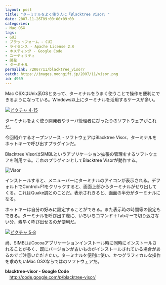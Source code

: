 ```yaml
---
layout: post
title: "ターミナルをよく使う人に「Blacktree Visor」"
date: 2007-11-26T09:00:00+09:00
categories:
- Mac OSX
tags: 
- GUI
- プラットフォーム - CUI
- ライセンス - Apache License 2.0
- ホスティング - Google Code
- ユーティリティ
- 開発
- ターミナル
permalink: /2007/11/blacktree_visor/
catch: https://images.moongift.jp/2007/11/visor.png
id: 4969
---
```

Mac OSXはUnix系OSとあって、ターミナルをうまく使うことで操作を便利にできるようになっている。Windows以上にターミナルを活用するケースが多い。   
  
[![ピクチャ 4-15](https://images.moongift.jp/2007/11/4-15-tm.jpg)](https://images.moongift.jp/2007/11/4-15.png)  
  
ターミナルをよく使う開発者やサーバ管理者にぴったりのソフトウェアがこれだ。   
  
今回紹介するオープンソース・ソフトウェアはBlacktree Visor、ターミナルをホットキーで呼び出すプラグインだ。   
<!--more-->  
Blacktree VisorはSIMBLというアプリケーション拡張の管理をするソフトウェアを利用する。これのプラグインとしてBlacktree Visorが動作する。   
  
 ![Visor](https://images.moongift.jp/2007/11/visor.png)  
  
インストールすると、メニューバーにターミナルのアイコンが表示される。デフォルトでControl+F1をクリックすると、画面上部からターミナルがせり出してくる。これはQuake調とのことだ。表示されきると、画面の半分がターミナルになる。   
  
ホットキーは自分の好みに設定することができる。また表示時の時間等の設定もできる。ターミナルを呼び出す際に、いちいちコマンド＋Tabキーで切り返さない分、素早く呼び出せるのが便利だ。   
  
[![ピクチャ 5-8](https://images.moongift.jp/2007/11/5-8-tm.jpg)](https://images.moongift.jp/2007/11/5-8.png)  
  
尚、SIMBLはCocoaアプリケーションインストール時に同時にインストールされることが多く、既にバージョンが古いものがインストールされている場合があるのでご注意いただきたい。ターミナルを便利に使い、かつグラフィカルな操作を求めたいMac OSXならではのソフトウェアだ。   
  
**blacktree-visor - Google Code**   
　[http://code.google.com/p/blacktree-visor/   
](http://code.google.com/p/blacktree-visor/)

